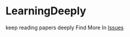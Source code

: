 # LearningDeeply
keep reading papers deeply
Find More In [Issues](https://github.com/aimiyu/LearningDeeply/issues)
